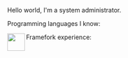 Hello world, I'm a system administrator.

Programming languages I know:

<img height="40" align="left" src="https://skillicons.dev/icons?i=python,js"/>

Framefork experience:
